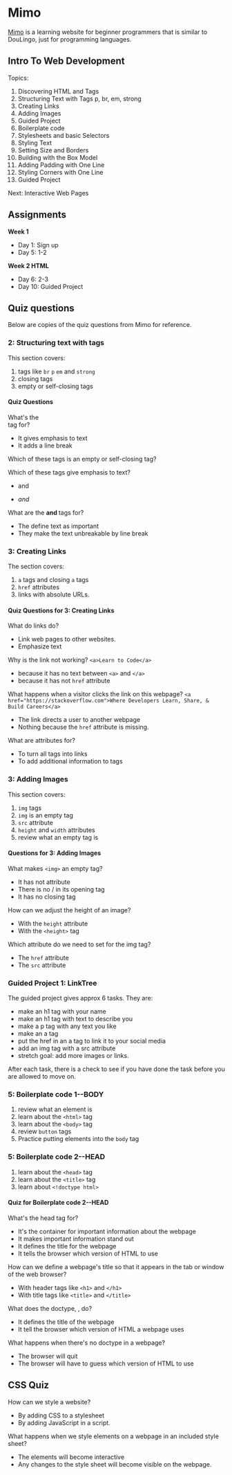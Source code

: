 # Mimo

[Mimo](https://mimo.org) is a learning website for beginner programmers that is similar to DouLingo, just for programming languages.

## Intro To Web Development

Topics:

1. Discovering HTML and Tags
2. Structuring Text with Tags p, br, em, strong
3. Creating Links
4. Adding Images
5. Guided Project
6. Boilerplate code
7. Stylesheets and basic Selectors
8. Styling Text
9. Setting Size and Borders
10. Building with the Box Model
11. Adding Padding with One Line
12. Styling Corners with One Line
13. Guided Project

Next: Interactive Web Pages

## Assignments

**Week 1**

* Day 1: Sign up
* Day 5: 1-2

**Week 2 HTML**

* Day 6: 2-3
* Day 10: Guided Project



## Quiz questions

Below are copies of the quiz questions from Mimo for reference.

### 2: Structuring text with tags

This section covers:

1. tags like `br` `p` `em` and `strong` 
2. closing tags
3. empty or self-closing tags

#### Quiz Questions

What's the <br> tag for?

* It gives emphasis to text
* It adds a line break

Which of these tags is an empty or self-closing tag?
<br> </strong> <p> </em>


Which of these tags give emphasis to text?

* <p> and </p>
* <em> and </em>

What are the <strong> and </strong> tags for?

* The define text as important
* They make the text unbreakable by line break

### 3: Creating Links

The section covers:

1. `a` tags and closing `a` tags
2. `href` attributes
3. links with absolute URLs.

#### Quiz Questions for 3: Creating Links

What do links do?

* Link web pages to other websites.
* Emphasize text

Why is the link not working? `<a>Learn to Code</a>`

* because it has no text between `<a>` and `</a>`
* because it has not `href` attribute

What happens when a visitor clicks the link on this webpage? `<a href="https://stackoverflow.com">Where Developers Learn, Share,
   & Build Careers</a>`

* The link directs a user to another webpage
* Nothing because the `href` attribute is missing.

What are attributes for?

* To turn all tags into links
* To add additional information to tags


### 3: Adding Images

This section covers:

1. `img` tags
2. `img` is an empty tag
3. `src` attribute
4. `height` and `width` attributes
5. review what an empty tag is

#### Questions for 3: Adding Images

What makes `<img>` an empty tag?

* It has not attribute
* There is no / in its opening tag
* It has no closing tag

How can we adjust the height of an image?

* With the `height` attribute
* With the `<height>` tag

Which attribute do we need to set for the img tag?

* The `href` attribute
* The `src` attribute

### Guided Project 1: LinkTree

The guided project gives approx 6 tasks. They are:

* make an h1 tag with your name
* make an h1 tag with text to describe you
* make a p tag with any text you like
* make an a tag
* put the href in an a tag to link it to your social media
* add an img tag with a src attribute
* stretch goal: add more images or links.

After each task, there is a check to see if you have done the task before you are allowed to move on.

### 5: Boilerplate code 1--BODY

1. review what an element is
2. learn about the `<html>` tag
3. learn about the `<body>` tag
4. review `button` tags
5. Practice putting elements into the `body` tag


### 5: Boilerplate code 2--HEAD

1. learn about the `<head>` tag
2. learn about the `<title>` tag
3. learn about `<!doctype html>`

#### Quiz for Boilerplate code 2--HEAD
 
What's the head tag for?

* It's the container for important information about the webpage
* It makes important information stand out
* It defines the title for the webpage
* It tells the browser which version of HTML to use

How can we define a webpage's title so that it appears in the tab or window of the web browser?

* With header tags like `<h1>` and `</h1>`
* With title tags like `<title>` and `</title>`

What does the doctype, <!doctype html>, do?

* It defines the title of the webpage
* It tell the browser which version of HTML a webpage uses

What happens when there's no doctype in a webpage?

* The browser will quit
* The browser will have to guess which version of HTML to use

## CSS Quiz

How can we style a website?

* By adding CSS to a stylesheet
* By adding JavaScript in a script.

What happens when we style elements on a webpage in an included style sheet?

* The elements will become interactive
* Any changes to the style sheet will become visible on the webpage.



